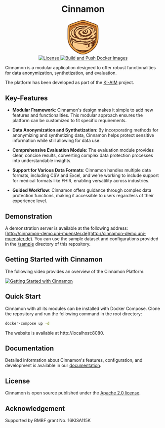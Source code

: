 <h1 align="center">
  Cinnamon
</h1>

<div align="center">
  <img src="./cinnamon-platform/cinnamon-frontend/src/app/assets/cinnamon-logo.png" alt="Cinnamon logo" width="100">
</div>

<div align="center">

<a href="https://github.com/KI-AIM/Cinnamon/blob/main/LICENSE">
  <img alt="License" src="https://img.shields.io/badge/License-Apache%202.0-blue.svg">
</a>

<a href="https://github.com/ki-aim/cinnamon/actions/workflows/docker-push.yml">
  <img alt="Build and Push Docker Images" src="https://github.com/ki-aim/cinnamon/actions/workflows/docker-push.yml/badge.svg">
</a>

</div>

Cinnamon is a modular application designed to offer robust functionalities for data anonymization, synthetization, and evaluation.

The platform has been developed as part of the [KI-AIM](https://www.forschung-it-sicherheit-kommunikationssysteme.de/projekte/ki-aim) project.

## Key-Features

- **Modular Framework**: Cinnamon's design makes it simple to add new features and functionalities. This modular
  approach ensures the platform can be customized to fit specific requirements.


- **Data Anonymization and Synthetization**: By incorporating methods for anonymizing and synthetizing data, Cinnamon
  helps protect sensitive information while still allowing for data use.


- **Comprehensive Evaluation Module**: The evaluation module provides clear, concise results, converting complex data
  protection processes into understandable insights.


- **Support for Various Data Formats**: Cinnamon handles multiple data formats, including CSV and Excel, and we're
  working to include support for medical formats like FHIR, enabling versatility across industries.


- **Guided Workflow**: Cinnamon offers guidance through complex data protection functions, making it accessible to users
  regardless of their experience level.

## Demonstration

A demonstration server is available at the following address: [http://cinnamon-demo.uni-muenster.de](http://cinnamon-demo.uni-muenster.de).
You can use the sample dataset and configurations provided in the [/sample](./sample/Heart_Disease_Dataset) directory of this repository.

## Getting Started with Cinnamon

The following video provides an overview of the Cinnamon Platform:

[![Getting Started with Cinnamon](https://img.youtube.com/vi/KQ0WHKMXXA8/0.jpg)](https://www.youtube.com/watch?v=KQ0WHKMXXA8)

## Quick Start
Cinnamon with all its modules can be installed with Docker Compose.
Clone the repository and run the following command in the root directory:

```bash
docker-compose up -d
```

The website is available at http://localhost:8080.

## Documentation
Detailed information about Cinnamon's features, configuration, and development is available in our [documentation](https://ki-aim.github.io/cinnamon-docs/).

## License
Cinnamon is open source published under the [Apache 2.0 license](https://www.apache.org/licenses/LICENSE-2.0.html).

## Acknowledgement
Supported by BMBF grant No. 16KISA115K
